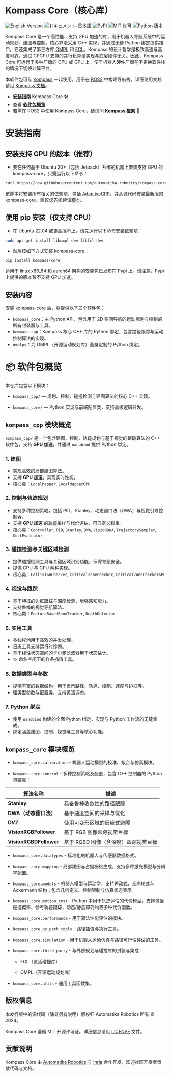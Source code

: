 # Kompass Core（核心库）

[![English Version][en-badge]][en-url]
[![ドキュメント-日本語][jp-badge]][jp-url]
[![PyPI][pypi-badge]][pypi-url]
[![MIT 许可][mit-badge]][mit-url]
[![Python 版本][python-badge]][python-url]

[en-badge]: https://img.shields.io/badge/Documentation-English-green.svg
[en-url]: ../README.md
[jp-badge]: https://img.shields.io/badge/ドキュメント-日本語-red.svg
[jp-url]: README.ja.md
[pypi-badge]: https://img.shields.io/pypi/v/kompass-core.svg
[pypi-url]: https://pypi.org/project/kompass-core/
[mit-badge]: https://img.shields.io/pypi/l/kompass-core.svg
[mit-url]: https://github.com/automatika-robotics/kompass-core/LICENSE
[python-badge]: https://img.shields.io/pypi/pyversions/kompass-core.svg
[python-url]: https://www.python.org/downloads/

Kompass Core 是一个高性能、支持 GPU 加速的库，用于机器人导航系统中的运动规划、建图与控制。核心算法采用 C++ 实现，并通过无缝 Python 绑定提供接口。它还集成了第三方库 [OMPL](https://ompl.kavrakilab.org/) 和 [FCL](https://github.com/flexible-collision-library/fcl)。Kompass 的设计哲学是极致高速与高度可靠，通过 GPGPU 支持的并行化算法实现与底层硬件无关。因此，Kompass Core 可运行于多种厂商的 CPU 或 GPU 上，便于机器人硬件厂商在不更换软件栈的情况下切换计算平台。

本软件包可与 [Kompass](https://github.com/automatika-robotics/kompass) 一起使用，用于在 [ROS2](https://docs.ros.org/en/rolling/index.html) 中构建导航栈。详细使用文档请见 [Kompass 文档](https://automatika-robotics.github.io/kompass/)。

- [**安装指南**](#安装指南) Kompass Core 🛠️
- 查看 [**软件包概览**](#-软件包概览)
- 若需在 ROS2 中使用 Kompass Core，请访问 [**Kompass 框架**](https://automatika-robotics.github.io/kompass) 🚀

# 安装指南

## 安装支持 GPU 的版本（推荐）

- 要在任何基于 Ubuntu 20+（包括 Jetpack）系统的机器上安装支持 GPU 的 kompass-core，只需运行以下命令：

```bash
curl https://raw.githubusercontent.com/automatika-robotics/kompass-core/refs/heads/main/build_dependencies/install_gpu.sh | bash
```

该脚本将安装所有相关的依赖项，包括 [AdaptiveCPP](https://github.com/AdaptiveCpp/AdaptiveCpp)，并从源代码安装最新版的 kompass-core。建议您先阅读该[脚本](https://github.com/automatika-robotics/kompass-core/blob/main/build_dependencies/install_gpu.sh)。

## 使用 pip 安装（仅支持 CPU）

- 在 Ubuntu 22.04 或更高版本上，请先运行以下命令安装依赖项：

```bash
sudo apt-get install libompl-dev libfcl-dev
```

- 然后按如下方式安装 kompass-core：
```bash
pip install kompass-core
```

适用于 linux x86_64 和 aarch64 架构的安装包已发布在 Pypi 上。请注意，Pypi 上提供的版本暂不支持 GPU 加速。

## 安装内容

安装 kompass-core 后，将提供以下三个软件包：

- `kompass_core`：主 Python API，包含用于 2D 空间导航的运动规划与控制的所有封装器与工具。
- `kompass_cpp`：Kompass 核心 C++ 库的 Python 绑定，包含路径跟踪与运动控制算法的实现。
- `omplpy`：为 OMPL（开源运动规划库）量身定制的 Python 绑定。

# 📦 软件包概览

本仓库包含以下模块：

- `kompass_cpp/` — 规划、控制、碰撞检测与建图算法的核心 C++ 实现。

- `kompass_core/` — Python 实现与前端配置类，支持高级逻辑开发。

## `kompass_cpp` 模块概览

`kompass_cpp/` 是一个包含建图、控制、轨迹规划与基于视觉的跟踪算法的 C++ 软件包，支持 **GPU 加速**，并通过 `nanobind` 提供 Python 绑定。

### 1. 建图
- 实现高效的局部建图算法。
- 支持 **GPU 加速**，实现实时性能。
- 核心类：`LocalMapper`, `LocalMapperGPU`

### 2. 控制与轨迹规划
- 支持多种控制策略，包括 PID、Stanley、动态窗口法（DWA）与视觉引导控制器。
- 支持 **GPU 加速** 的轨迹采样与代价评估，可自定义权重。
- 核心类：`Controller`, `PID`, `Stanley`, `DWA`, `VisionDWA`, `TrajectorySampler`, `CostEvaluator`

### 3. 碰撞检测与关键区域检测
- 提供碰撞检测工具与关键区域识别功能，保障导航安全。
- 提供 CPU 与 GPU 两种实现。
- 核心类：`CollisionChecker`, `CriticalZoneChecker`, `CriticalZoneCheckerGPU`

### 4. 视觉与跟踪
- 基于特征的边框跟踪与深度检测，增强感知能力。
- 支持鲁棒的视觉导航算法。
- 核心类：`FeatureBasedBboxTracker`, `DepthDetector`

### 5. 实用工具
- 多线程池用于高效的并发处理。
- 日志工具支持运行时诊断。
- 基于线性状态空间的卡尔曼滤波器用于状态估计。
- `tk` 命名空间下的样条插值工具。

### 6. 数据类型与参数
- 提供丰富的数据结构，用于表示路径、轨迹、控制、速度与边框等。
- 强类型参数与配置类，支持灵活调参。

### 7. Python 绑定
- 使用 `nanobind` 构建的全面 Python 绑定，实现与 Python 工作流的无缝集成。
- 绑定涵盖建图、控制、视觉与工具等核心功能。

## `kompass_core` 模块概览

- `kompass_core.calibration` - 机器人运动模型的校准、拟合与仿真模块。

- `kompass_core.control` - 多种控制策略及配置，包含 C++ 控制器的 Python 包装类：

| 算法名称                             | 描述                                              |
| ------------------------------------ | ------------------------------------------------- |
| **Stanley**                          | 具备鲁棒收敛性的路径跟踪                         |
| **DWA（动态窗口法）**              | 基于速度空间的采样与优化                         |
| **DVZ**                              | 使用可变形区域的反应式避障                       |
| **VisionRGBFollower**               | 基于 RGB 图像跟踪视觉目标                        |
| **VisionRGBDFollower**              | 基于 RGBD 图像（含深度）跟踪视觉目标             |

- `kompass_core.datatypes` - 标准化的机器人与传感器数据格式。

- `kompass_core.mapping` - 局部建图与占据栅格生成，支持多种激光模型与分辨率配置。

- `kompass_core.models` - 机器人模型与运动学，支持差动式、全向轮式与 Ackermann 结构；包含几何定义、控制限制与仿真状态表示。

- `kompass_core.motion_cost` - Python 中用于轨迹评估的代价模型，支持包括碰撞概率、参考轨迹跟踪、动态/静态障碍物等多种代价函数。

- `kompass_core.performance` - 用于算法性能评估的模块。

- `kompass_core.py_path_tools` - 路径插值与执行工具。

- `kompass_core.simulation` - 用于机器人运动仿真与路径可行性评估的工具。

- `kompass_core.third_party` - 与外部规划与碰撞库的封装与集成：

    - FCL（灵活碰撞库）

    - OMPL（开源运动规划库）

- `kompass_core.utils` - 通用工具函数集。

## 版权信息

本发行版中的源代码（除非另有说明）版权归 Automatika Robotics 所有 © 2024。

Kompass Core 遵循 MIT 开源许可证。详细信息请见 [LICENSE](LICENSE) 文件。

## 贡献说明

Kompass Core 由 [Automatika Robotics](https://automatikarobotics.com/) 与 [Inria](https://inria.fr/) 合作开发，欢迎社区开发者贡献代码与文档。

